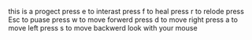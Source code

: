 this is a progect
press e to interast
press f to heal
press r to relode
press Esc to puase
press w to move forwerd
press d to move right
press a to move left
press s to move backwerd
look with your mouse
